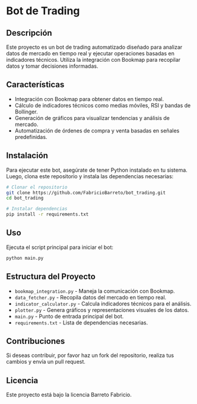# Bot de Trading

## Descripción
Este proyecto es un bot de trading automatizado diseñado para analizar datos de mercado en tiempo real y ejecutar operaciones basadas en indicadores técnicos. Utiliza la integración con Bookmap para recopilar datos y tomar decisiones informadas.

## Características
- Integración con Bookmap para obtener datos en tiempo real.
- Cálculo de indicadores técnicos como medias móviles, RSI y bandas de Bollinger.
- Generación de gráficos para visualizar tendencias y análisis de mercado.
- Automatización de órdenes de compra y venta basadas en señales predefinidas.

## Instalación
Para ejecutar este bot, asegúrate de tener Python instalado en tu sistema. Luego, clona este repositorio y instala las dependencias necesarias:

```bash
# Clonar el repositorio
git clone https://github.com/FabricioBarreto/bot_trading.git
cd bot_trading

# Instalar dependencias
pip install -r requirements.txt
```

## Uso
Ejecuta el script principal para iniciar el bot:

```bash
python main.py
```

## Estructura del Proyecto
- `bookmap_integration.py` - Maneja la comunicación con Bookmap.
- `data_fetcher.py` - Recopila datos del mercado en tiempo real.
- `indicator_calculator.py` - Calcula indicadores técnicos para el análisis.
- `plotter.py` - Genera gráficos y representaciones visuales de los datos.
- `main.py` - Punto de entrada principal del bot.
- `requirements.txt` - Lista de dependencias necesarias.

## Contribuciones
Si deseas contribuir, por favor haz un fork del repositorio, realiza tus cambios y envía un pull request.

## Licencia
Este proyecto está bajo la licencia Barreto Fabricio.

